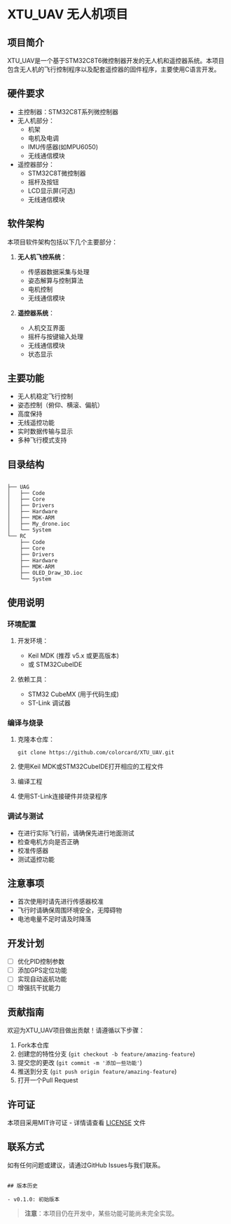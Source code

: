 # XTU_UAV 无人机项目

## 项目简介

XTU_UAV是一个基于STM32C8T6微控制器开发的无人机和遥控器系统。本项目包含无人机的飞行控制程序以及配套遥控器的固件程序，主要使用C语言开发。

## 硬件要求

- 主控制器：STM32C8T系列微控制器
- 无人机部分：
  - 机架
  - 电机及电调
  - IMU传感器(如MPU6050)
  - 无线通信模块
- 遥控器部分：
  - STM32C8T微控制器
  - 摇杆及按钮
  - LCD显示屏(可选)
  - 无线通信模块

## 软件架构

本项目软件架构包括以下几个主要部分：

1. **无人机飞控系统**：
   - 传感器数据采集与处理
   - 姿态解算与控制算法
   - 电机控制
   - 无线通信模块

2. **遥控器系统**：
   - 人机交互界面
   - 摇杆与按键输入处理
   - 无线通信模块
   - 状态显示

## 主要功能

- 无人机稳定飞行控制
- 姿态控制（俯仰、横滚、偏航）
- 高度保持
- 无线遥控功能
- 实时数据传输与显示
- 多种飞行模式支持

## 目录结构

```

├── UAG
│   ├── Code
│   ├── Core
│   ├── Drivers
│   ├── Hardware
│   ├── MDK-ARM
│   ├── My_drone.ioc
│   └── System
└── RC
    ├── Code
    ├── Core
    ├── Drivers
    ├── Hardware
    ├── MDK-ARM
    ├── OLED_Draw_3D.ioc
    └── System

```

## 使用说明

### 环境配置

1. 开发环境：
   - Keil MDK (推荐 v5.x 或更高版本)
   - 或 STM32CubeIDE

2. 依赖工具：
   - STM32 CubeMX (用于代码生成)
   - ST-Link 调试器

### 编译与烧录

1. 克隆本仓库：
   ```
   git clone https://github.com/colorcard/XTU_UAV.git
   ```

2. 使用Keil MDK或STM32CubeIDE打开相应的工程文件

3. 编译工程

4. 使用ST-Link连接硬件并烧录程序

### 调试与测试

- 在进行实际飞行前，请确保先进行地面测试
- 检查电机方向是否正确
- 校准传感器
- 测试遥控功能

## 注意事项

- 首次使用时请先进行传感器校准
- 飞行时请确保周围环境安全，无障碍物
- 电池电量不足时请及时降落

## 开发计划

- [ ] 优化PID控制参数
- [ ] 添加GPS定位功能
- [ ] 实现自动返航功能
- [ ] 增强抗干扰能力

## 贡献指南

欢迎为XTU_UAV项目做出贡献！请遵循以下步骤：

1. Fork本仓库
2. 创建您的特性分支 (`git checkout -b feature/amazing-feature`)
3. 提交您的更改 (`git commit -m '添加一些功能'`)
4. 推送到分支 (`git push origin feature/amazing-feature`)
5. 打开一个Pull Request

## 许可证

本项目采用MIT许可证 - 详情请查看 [LICENSE](LICENSE) 文件

## 联系方式

如有任何问题或建议，请通过GitHub Issues与我们联系。

```

## 版本历史

- v0.1.0: 初始版本
```

> **注意**：本项目仍在开发中，某些功能可能尚未完全实现。

